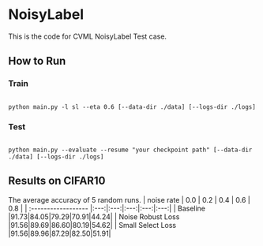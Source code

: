 # NoisyLabel

This is the code for CVML NoisyLabel Test case.

## How to Run

### Train
```console

python main.py -l sl --eta 0.6 [--data-dir ./data] [--logs-dir ./logs]

```

### Test
```console

python main.py --evaluate --resume "your checkpoint path" [--data-dir ./data] [--logs-dir ./logs]

```

## Results on CIFAR10
The average accuracy of 5 random runs.
| noise rate  | 0.0 | 0.2  | 0.4 | 0.6 | 0.8 |
| :------------------ |:---:|:---:|:---:|:---:|:---:|
| Baseline    |91.73|84.05|79.29|70.91|44.24|
| Noise Robust Loss   |91.56|89.69|86.60|80.19|54.62|
| Small Select Loss   |91.56|89.96|87.29|82.50|51.91|
